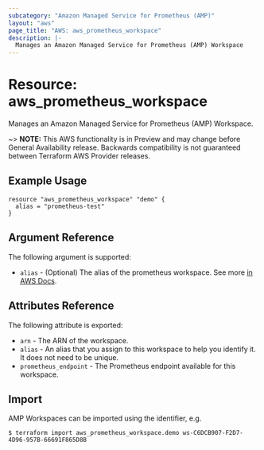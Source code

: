 ```yaml
---
subcategory: "Amazon Managed Service for Prometheus (AMP)"
layout: "aws"
page_title: "AWS: aws_prometheus_workspace"
description: |-
  Manages an Amazon Managed Service for Prometheus (AMP) Workspace
---
```


# Resource: aws_prometheus_workspace

Manages an Amazon Managed Service for Prometheus (AMP) Workspace.

~> **NOTE:** This AWS functionality is in Preview and may change before General Availability release. Backwards compatibility is not guaranteed between Terraform AWS Provider releases.

## Example Usage

```hcl
resource "aws_prometheus_workspace" "demo" {
  alias = "prometheus-test"
}
```

## Argument Reference

The following argument is supported:

* `alias` - (Optional) The alias of the prometheus workspace. See more [in AWS Docs](https://docs.aws.amazon.com/prometheus/latest/userguide/AMP-onboard-create-workspace.html).

## Attributes Reference

The following attribute is exported:

* `arn` - The ARN of the workspace.
* `alias` - An alias that you assign to this workspace to help you identify it. It does not need to be unique.
* `prometheus_endpoint` - The Prometheus endpoint available for this workspace.


## Import

AMP Workspaces can be imported using the identifier, e.g.

```
$ terraform import aws_prometheus_workspace.demo ws-C6DCB907-F2D7-4D96-957B-66691F865D8B
```
